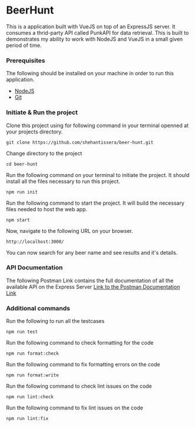 
# BeerHunt
This is a application built with VueJS on top of an ExpressJS server. It consumes a thrid-party API called PunkAPI for data retrieval. This is built to demonstrates my ability to work with NodeJS and VueJS in a small given period of time.

### Prerequisites
The following should be installed on your machine in order to run this application.

 - [NodeJS](https://nodejs.org/en/)
 - [Git](https://git-scm.com/)

### Initiate & Run the project
Clone this project using for following command in your terminal openned at your projects directory.

    git clone https://github.com/shehantissera/beer-hunt.git

Change directory to the project

    cd beer-hunt

Run the following command on your terminal to initiate the project. It should install all the files necessary to run this project.

    npm run init

Run the following command to start the project. It will build the necessary files needed to host the web app.

    npm start

Now, navigate to the following URL on your browser.

    http://localhost:3000/

You can now search for any beer name and see results and it's details.
### API Documentation
The following Postman Link contains the full documentation of all the available API on the Express Server
[Link to the Postman Documentation Link](https://documenter.getpostman.com/view/109342/2s83zpL1jf)

### Additional commands
Run the following to run all the testcases

    npm run test

Run the following command to check formatting for the code

    npm run format:check

Run the following command to fix formatting errors on the code

    npm run format:write

Run the following command to check lint issues on the code

    npm run lint:check

Run the following command to fix lint issues on the code

    npm run lint:fix
